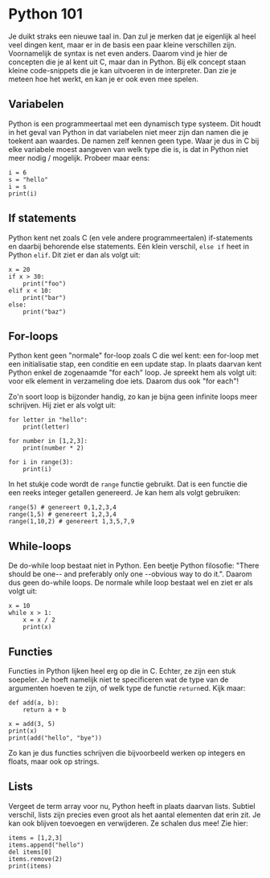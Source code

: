 # Python 101
Je duikt straks een nieuwe taal in. Dan zul je merken dat je eigenlijk al heel veel dingen kent, maar er in de basis een paar kleine verschillen zijn. Voornamelijk de syntax is net even anders. Daarom vind je hier de concepten die je al kent uit C, maar dan in Python. Bij elk concept staan kleine code-snippets die je kan uitvoeren in de interpreter. Dan zie je meteen hoe het werkt, en kan je er ook even mee spelen.

## Variabelen
Python is een programmeertaal met een dynamisch type systeem. Dit houdt in het geval van Python in dat variabelen niet meer zijn dan namen die je toekent aan waardes. De namen zelf kennen geen type. Waar je dus in C bij elke variabele moest aangeven van welk type die is, is dat in Python niet meer nodig / mogelijk. Probeer maar eens:

    i = 6
    s = "hello"
    i = s
    print(i)

## If statements
Python kent net zoals C (en vele andere programmeertalen) if-statements en daarbij behorende else statements. Eén klein verschil, `else if` heet in Python `elif`. Dit ziet er dan als volgt uit:

    x = 20
    if x > 30:
        print("foo")
    elif x < 10:
        print("bar")
    else:
        print("baz")

## For-loops
Python kent geen "normale" for-loop zoals C die wel kent: een for-loop met een initialisatie stap, een conditie en een update stap. In plaats daarvan kent Python enkel de zogenaamde "for each" loop. Je spreekt hem als volgt uit: voor elk element in verzameling doe iets. Daarom dus ook "for each"!

Zo'n soort loop is bijzonder handig, zo kan je bijna geen infinite loops meer schrijven. Hij ziet er als volgt uit:

    for letter in "hello":
        print(letter)

    for number in [1,2,3]:
        print(number * 2)

    for i in range(3):
        print(i)

In het stukje code wordt de `range` functie gebruikt. Dat is een functie die een reeks integer getallen genereerd. Je kan hem als volgt gebruiken:

    range(5) # genereert 0,1,2,3,4
    range(1,5) # genereert 1,2,3,4
    range(1,10,2) # genereert 1,3,5,7,9

## While-loops
De do-while loop bestaat niet in Python. Een beetje Python filosofie: "There should be one-- and preferably only one --obvious way to do it.". Daarom dus geen do-while loops. De normale while loop bestaat wel en ziet er als volgt uit:

    x = 10
    while x > 1:
        x = x / 2
        print(x)

## Functies
Functies in Python lijken heel erg op die in C. Echter, ze zijn een stuk soepeler. Je hoeft namelijk niet te specificeren wat de type van de argumenten hoeven te zijn, of welk type de functie `return`ed. Kijk maar:

    def add(a, b):
        return a + b

    x = add(3, 5)
    print(x)
    print(add("hello", "bye"))

Zo kan je dus functies schrijven die bijvoorbeeld werken op integers en floats, maar ook op strings.

## Lists
Vergeet de term array voor nu, Python heeft in plaats daarvan lists. Subtiel verschil, lists zijn precies even groot als het aantal elementen dat erin zit. Je kan ook blijven toevoegen en verwijderen. Ze schalen dus mee! Zie hier:

    items = [1,2,3]
    items.append("hello")
    del items[0]
    items.remove(2)
    print(items)
